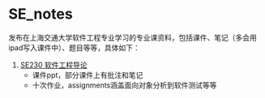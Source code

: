 ﻿# SE_notes
发布在上海交通大学软件工程专业学习的专业课资料，包括课件、笔记（多会用ipad写入课件中）、题目等等，具体如下：

1. [SE230 软件工程导论](https://github.com/CHIANGEL/SE_notes/tree/master/SE230-%E8%BD%AF%E4%BB%B6%E5%B7%A5%E7%A8%8B%E5%AF%BC%E8%AE%BA)
    - 课件ppt，部分课件上有批注和笔记
    - 十次作业，assignments涵盖面向对象分析到软件测试等等
